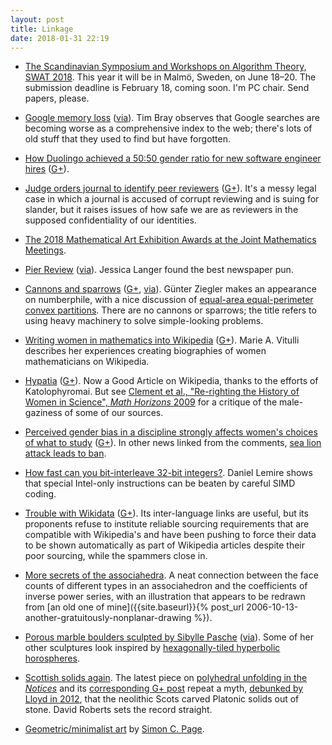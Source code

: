 ```yaml
---
layout: post
title: Linkage
date: 2018-01-31 22:19
---
```

* [The Scandinavian Symposium and Workshops on Algorithm Theory, SWAT 2018](http://csconferences.mah.se/swat2018/index.html). This year it will be in Malmö, Sweden, on June 18–20. The submission deadline is February 18, coming soon. I'm PC chair. Send papers, please.

* [Google memory loss](https://www.tbray.org/ongoing/When/201x/2018/01/15/Google-is-losing-its-memory) ([via](https://news.ycombinator.com/item?id=16153840)). Tim Bray observes that Google searches are becoming worse as a comprehensive index to the web; there's lots of old stuff that they used to find but have forgotten.

* [How Duolingo achieved a 50:50 gender ratio for new software engineer hires](https://www.linkedin.com/pulse/how-duolingo-achieved-5050-gender-ratio-new-software-engineer-sohn/) ([G+](https://web.archive.org/web/20190210074141/https://plus.google.com/100003628603413742554/posts/N59QzMYmUQ8)).

* [Judge orders journal to identify peer reviewers](http://retractionwatch.com/2018/01/19/judge-orders-journal-identify-peer-reviewers-crossfit-lawyer/) ([G+](https://web.archive.org/web/20190210074104/https://plus.google.com/100003628603413742554/posts/9mwZT631yUw)). It's a messy legal case in which a journal is accused of corrupt reviewing and is suing for slander, but it raises issues of how safe we are as reviewers in the supposed confidentiality of our identities.

* [The 2018 Mathematical Art Exhibition Awards at the Joint Mathematics Meetings](http://www.ams.org/news?news_id=4011).

* [Pier Review](https://twitter.com/DrJessicaLanger/status/952231957517295616) ([via](http://retractionwatch.com/2018/01/20/weekend-reads-scientists-respond-badly-criticism-hidden-retractions-journal-cancels-issue/)). Jessica Langer found the best newspaper pun.

* [Cannons and sparrows](https://www.youtube.com/watch?v=5SfXqTENV_Q) ([G+](https://web.archive.org/web/20190210073912/https://plus.google.com/100003628603413742554/posts/QE2yHhbNYM7), [via](https://web.archive.org/web/20190210073934/https://plus.google.com/113862074718836293294/posts/hF5UtChr4uE)). Günter Ziegler makes an appearance on numberphile, with a nice discussion of [equal-area equal-perimeter convex partitions](https://arxiv.org/pdf/1202.5504). There are no cannons or sparrows; the title refers to using heavy machinery to solve simple-looking problems.

* [Writing women in mathematics into Wikipedia](https://arxiv.org/abs/1710.11103) ([G+](https://web.archive.org/web/20190210073846/https://plus.google.com/100003628603413742554/posts/8K944L4YPSP)). Marie A. Vitulli describes her experiences creating biographies of women mathematicians on Wikipedia.

* [Hypatia](https://en.wikipedia.org/wiki/Hypatia) ([G+](https://web.archive.org/web/20190210073812/https://plus.google.com/100003628603413742554/posts/Ubu6Jd6Gsfa)). Now a Good Article on Wikipedia, thanks to the efforts of Katolophyromai. But see [Clement et al., "Re-righting the History of Women in Science", _Math Horizons_ 2009](https://www.jstor.org/stable/25678817) for a critique of the male-gaziness of some of our sources.

* [Perceived gender bias in a discipline strongly affects women's choices of what to study](https://www.insidehighered.com/news/2018/01/25/study-finds-given-disciplines-perceived-gender-bias-not-math-biggest-predictor) ([G+](https://web.archive.org/web/20190210073712/https://plus.google.com/100003628603413742554/posts/YhgabmRhMZk)). In other news linked from the comments, [sea lion attack leads to ban](http://www.latimes.com/local/lanow/la-me-ln-third-sea-lion-attack-san-francisco-20171215-story.html).

* [How fast can you bit-interleave 32-bit integers?](https://lemire.me/blog/2018/01/09/how-fast-can-you-bit-interleave-32-bit-integers-simd-edition/). Daniel Lemire shows that special Intel-only instructions can be beaten by careful SIMD coding.

* [Trouble with Wikidata](https://www.theregister.co.uk/2015/12/08/wikidata_special_report/) ([G+](https://web.archive.org/web/20190210073620/https://plus.google.com/100003628603413742554/posts/GKSj1U84n78)). Its inter-language links are useful, but its proponents refuse to institute reliable sourcing requirements that are compatible with Wikipedia's and have been pushing to force their data to be shown automatically as part of Wikipedia articles despite their poor sourcing, while the spammers close in.

* [More secrets of the associahedra](https://web.archive.org/web/20180519000918/https://plus.google.com/+johncbaez999/posts/A8sQSPmETHk). A neat connection between the face counts of different types in an associahedron and the coefficients of inverse power series, with an illustration that appears to be redrawn from [an old one of mine]({{site.baseurl}}{% post_url 2006-10-13-another-gratuitously-nonplanar-drawing %}).

* [Porous marble boulders sculpted by Sibylle Pasche](http://www.thisiscolossal.com/2018/01/porous-boulder-like-sculptures-chiseled-from-italian-marble-by-sibylle-pasche/) ([via](https://web.archive.org/web/20190210073514/https://plus.google.com/+Colossal/posts/XvRCSRm8JvK)). Some of her other sculptures look inspired by [hexagonally-tiled hyperbolic horospheres](https://en.wikipedia.org/wiki/Hexagonal_tiling_honeycomb).

* [Scottish solids again](https://web.archive.org/web/20190218083238/https://plus.google.com/100003628603413742554/posts/ZJ7PZFTiCG2). The latest piece on [polyhedral unfolding in the _Notices_](https://www.ams.org/journals/notices/201801/rnoti-p25.pdf) and its [corresponding G+ post](https://web.archive.org/web/20190218083328/https://plus.google.com/+AmsOrg/posts/FFaFD8LQ7Ld) repeat a myth, [debunked by Lloyd in 2012](https://doi.org/10.1080/17498430.2012.670845), that the neolithic Scots carved Platonic solids out of stone. David Roberts sets the record straight.

* [Geometric/minimalist art](http://blog.excites.co.uk/post/164785963192/cuben) by [Simon C. Page](http://excites.co.uk/).